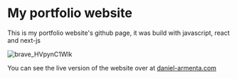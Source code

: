 # My portfolio website

This is my portfolio website's github page, it was build with javascript, react and next-js

![brave_HVpynC1Wlk](https://user-images.githubusercontent.com/43828996/157343480-4db49b71-0821-4c8a-8191-53be55319ede.png)

You can see the live version of the website over at [daniel-armenta.com](https://daniel-armenta.com)

